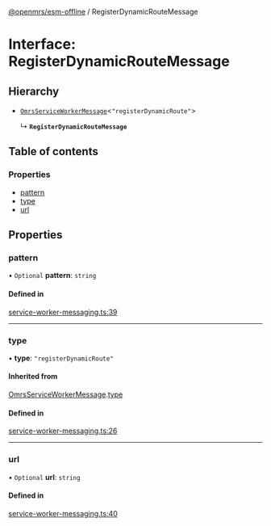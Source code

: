 [@openmrs/esm-offline](../API.md) / RegisterDynamicRouteMessage

# Interface: RegisterDynamicRouteMessage

## Hierarchy

- [`OmrsServiceWorkerMessage`](OmrsServiceWorkerMessage.md)<``"registerDynamicRoute"``\>

  ↳ **`RegisterDynamicRouteMessage`**

## Table of contents

### Properties

- [pattern](RegisterDynamicRouteMessage.md#pattern)
- [type](RegisterDynamicRouteMessage.md#type)
- [url](RegisterDynamicRouteMessage.md#url)

## Properties

### pattern

• `Optional` **pattern**: `string`

#### Defined in

[service-worker-messaging.ts:39](https://github.com/openmrs/openmrs-esm-core/blob/master/packages/framework/esm-offline/src/service-worker-messaging.ts#L39)

___

### type

• **type**: ``"registerDynamicRoute"``

#### Inherited from

[OmrsServiceWorkerMessage](OmrsServiceWorkerMessage.md).[type](OmrsServiceWorkerMessage.md#type)

#### Defined in

[service-worker-messaging.ts:26](https://github.com/openmrs/openmrs-esm-core/blob/master/packages/framework/esm-offline/src/service-worker-messaging.ts#L26)

___

### url

• `Optional` **url**: `string`

#### Defined in

[service-worker-messaging.ts:40](https://github.com/openmrs/openmrs-esm-core/blob/master/packages/framework/esm-offline/src/service-worker-messaging.ts#L40)

